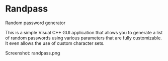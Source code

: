 Randpass
========

Random password generator

This is a simple Visual C++ GUI application that allows you to generate a list of random passwords using various parameters that are fully customizable. It even allows the use of custom character sets.

Screenshot:
<img>randpass.png</img>
